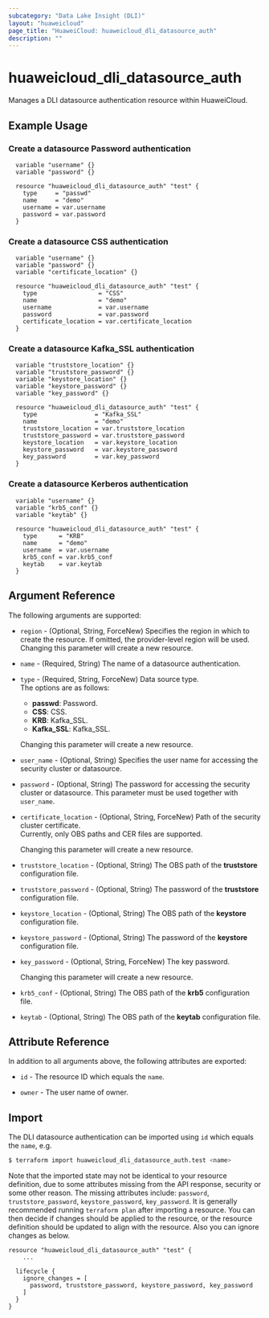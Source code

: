 ```yaml
---
subcategory: "Data Lake Insight (DLI)"
layout: "huaweicloud"
page_title: "HuaweiCloud: huaweicloud_dli_datasource_auth"
description: ""
---
```


# huaweicloud_dli_datasource_auth

Manages a DLI datasource authentication resource within HuaweiCloud.  

## Example Usage

### Create a datasource Password authentication

```hcl
  variable "username" {}
  variable "password" {}
  
  resource "huaweicloud_dli_datasource_auth" "test" {
    type     = "passwd"
    name     = "demo"
    username = var.username
    password = var.password
  }
```

### Create a datasource CSS authentication

```hcl
  variable "username" {}
  variable "password" {}
  variable "certificate_location" {}
  
  resource "huaweicloud_dli_datasource_auth" "test" {
    type                 = "CSS"
    name                 = "demo"
    username             = var.username
    password             = var.password
    certificate_location = var.certificate_location
  }
```

### Create a datasource Kafka_SSL authentication

```hcl
  variable "truststore_location" {}
  variable "truststore_password" {}
  variable "keystore_location" {}
  variable "keystore_password" {}
  variable "key_password" {}
  
  resource "huaweicloud_dli_datasource_auth" "test" {
    type                = "Kafka_SSL"
    name                = "demo"
    truststore_location = var.truststore_location
    truststore_password = var.truststore_password
    keystore_location   = var.keystore_location
    keystore_password   = var.keystore_password
    key_password        = var.key_password
  }
```

### Create a datasource Kerberos authentication

```hcl
  variable "username" {}
  variable "krb5_conf" {}
  variable "keytab" {}
  
  resource "huaweicloud_dli_datasource_auth" "test" {
    type      = "KRB"
    name      = "demo"
    username  = var.username
    krb5_conf = var.krb5_conf
    keytab    = var.keytab
  }
```

## Argument Reference

The following arguments are supported:

* `region` - (Optional, String, ForceNew) Specifies the region in which to create the resource.
  If omitted, the provider-level region will be used. Changing this parameter will create a new resource.

* `name` - (Required, String) The name of a datasource authentication.

* `type` - (Required, String, ForceNew) Data source type.  
  The options are as follows:
    + **passwd**: Password.
    + **CSS**: CSS.
    + **KRB**: Kafka_SSL.
    + **Kafka_SSL**: Kafka_SSL.

  Changing this parameter will create a new resource.

* `user_name` - (Optional, String) Specifies the user name for accessing the security cluster or datasource.

* `password` - (Optional, String) The password for accessing the security cluster or datasource.
  This parameter must be used together with `user_name`.

* `certificate_location` - (Optional, String, ForceNew) Path of the security cluster certificate.  
 Currently, only OBS paths and CER files are supported.

  Changing this parameter will create a new resource.

* `truststore_location` - (Optional, String) The OBS path of the **truststore** configuration file.

* `truststore_password` - (Optional, String) The password of the **truststore** configuration file.

* `keystore_location` - (Optional, String) The OBS path of the **keystore** configuration file.

* `keystore_password` - (Optional, String) The password of the **keystore** configuration file.

* `key_password` - (Optional, String, ForceNew) The key password.

  Changing this parameter will create a new resource.

* `krb5_conf` - (Optional, String) The OBS path of the **krb5** configuration file.

* `keytab` - (Optional, String) The OBS path of the **keytab** configuration file.

## Attribute Reference

In addition to all arguments above, the following attributes are exported:

* `id` - The resource ID which equals the `name`.

* `owner` - The user name of owner.

## Import

The DLI datasource authentication can be imported using `id` which equals the `name`, e.g.

```bash
$ terraform import huaweicloud_dli_datasource_auth.test <name>
```

Note that the imported state may not be identical to your resource definition, due to some attributes missing from the
API response, security or some other reason. The missing attributes include:
`password`, `truststore_password`, `keystore_password`, `key_password`.
It is generally recommended running `terraform plan` after importing a resource.
You can then decide if changes should be applied to the resource, or the resource definition should be updated to align
with the resource. Also you can ignore changes as below.

```hcl
resource "huaweicloud_dli_datasource_auth" "test" {
    ...

  lifecycle {
    ignore_changes = [
      password, truststore_password, keystore_password, key_password
    ]
  }
}
```
